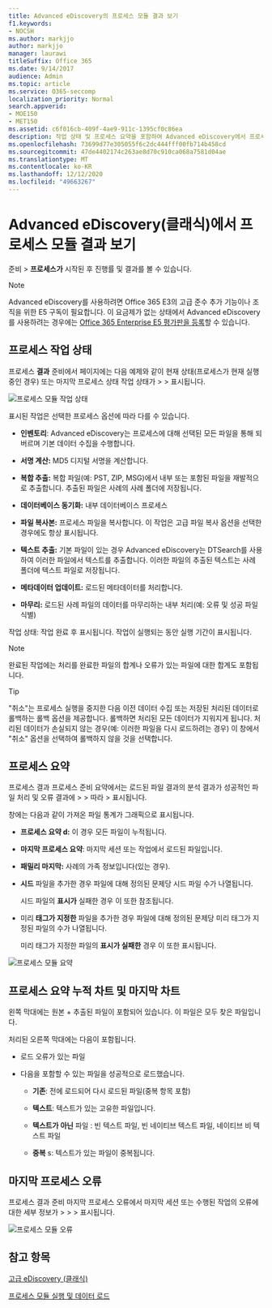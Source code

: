 ```yaml
---
title: Advanced eDiscovery의 프로세스 모듈 결과 보기
f1.keywords:
- NOCSH
ms.author: markjjo
author: markjjo
manager: laurawi
titleSuffix: Office 365
ms.date: 9/14/2017
audience: Admin
ms.topic: article
ms.service: O365-seccomp
localization_priority: Normal
search.appverid:
- MOE150
- MET150
ms.assetid: c6f016cb-409f-4ae9-911c-1395cf0c86ea
description: 작업 상태 및 프로세스 요약을 포함하여 Advanced eDiscovery에서 프로세스 모듈이 실행된 결과를 찾는 방법에 대해 자세히 알아보습니다.
ms.openlocfilehash: 73699d77e305055f6c2dc444fff00fb714b458cd
ms.sourcegitcommit: 47de4402174c263ae8d70c910ca068a7581d04ae
ms.translationtype: MT
ms.contentlocale: ko-KR
ms.lasthandoff: 12/12/2020
ms.locfileid: "49663267"
---
```

# <a name="view-process-module-results-in-advanced-ediscovery-classic"></a>Advanced eDiscovery(클래식)에서 프로세스 모듈 결과 보기

준비  \> **프로세스가** 시작된 후 진행률 및 결과를 볼 수 있습니다. 
  
> [!NOTE]
> Advanced eDiscovery를 사용하려면 Office 365 E3의 고급 준수 추가 기능이나 조직을 위한 E5 구독이 필요합니다. 이 요금제가 없는 상태에서 Advanced eDiscovery를 사용하려는 경우에는 [Office 365 Enterprise E5 평가판을 등록](https://go.microsoft.com/fwlink/p/?LinkID=698279)할 수 있습니다. 
  
## <a name="process-task-status"></a>프로세스 작업 상태

프로세스 **결과** 준비에서 페이지에는 다음 예제와 같이 현재 상태(프로세스가 현재 실행 중인 경우) 또는 마지막 프로세스 상태 작업 상태가 \>  \> 표시됩니다.
  
![프로세스 모듈 작업 상태](../media/9430f9e7-a4dd-47c7-ac2e-2c6a60fc948b.png)
  
표시된 작업은 선택한 프로세스 옵션에 따라 다를 수 있습니다. 
  
- **인벤토리**: Advanced eDiscovery는 프로세스에 대해 선택된 모든 파일을 통해 되버르며 기본 데이터 수집을 수행합니다.
    
- **서명 계산:** MD5 디지털 서명을 계산합니다.
    
- **복합 추출:** 복합 파일(예: PST, ZIP, MSG)에서 내부 또는 포함된 파일을 재발적으로 추출합니다. 추출된 파일은 사례의 사례 폴더에 저장됩니다.
    
- **데이터베이스 동기화:** 내부 데이터베이스 프로세스
    
- **파일 복사본:** 프로세스 파일을 복사합니다. 이 작업은 고급 파일 복사 옵션을 선택한 경우에도 항상 표시됩니다.
    
- **텍스트 추출:** 기본 파일이 있는 경우 Advanced eDiscovery는 DTSearch를 사용하여 이러한 파일에서 텍스트를 추출합니다. 이러한 파일의 추출된 텍스트는 사례 폴더에 텍스트 파일로 저장됩니다.
    
- **메타데이터 업데이트:** 로드된 메타데이터를 처리합니다. 
    
- **마무리:** 로드된 사례 파일의 데이터를 마무리하는 내부 처리(예: 오류 및 성공 파일 식별) 
    
작업 상태: 작업 완료 후 표시됩니다. 작업이 실행되는 동안 실행 기간이 표시됩니다.
  
> [!NOTE]
> 완료된 작업에는 처리를 완료한 파일의 합계나 오류가 있는 파일에 대한 합계도 포함됩니다. 
  
> [!TIP]
> "취소"는 프로세스 실행을 중지한 다음 이전 데이터 수집 또는 저장된 처리된 데이터로 롤백하는 롤백 옵션을 제공합니다. 롤백하면 처리된 모든 데이터가 지워지게 됩니다. 처리된 데이터가 손실되지 않는 경우(예: 이러한 파일을 다시 로드하려는 경우) 이 창에서 "취소" 옵션을 선택하여 롤백하지 않을 것을 선택합니다. 
  
## <a name="process-summary"></a>프로세스 요약

프로세스 결과 프로세스 준비 요약에서는 로드된 파일 결과의 분석 결과가 성공적인 파일 처리 및 오류 결과에 \> \> 따라 \> 표시됩니다.
  
창에는 다음과 같이 가져온 파일 통계가 그래픽으로 표시됩니다.
  
- **프로세스 요약 d:** 이 경우 모든 파일이 누적됩니다.
    
- **마지막 프로세스 요약**: 마지막 세션 또는 작업에서 로드된 파일입니다. 
    
- **패밀리 마지막:** 사례의 가족 정보입니다(있는 경우).
    
- **시드** 파일을 추가한 경우 파일에 대해 정의된 문제당 시드 파일 수가 나열됩니다. 
    
    시드 파일의 **표시가** 실패한 경우 이 또한 참조됩니다. 
    
- 미리 **태그가 지정한** 파일을 추가한 경우 파일에 대해 정의된 문제당 미리 태그가 지정된 파일의 수가 나열됩니다. 
    
    미리 태그가 지정한 파일의 **표시가 실패한** 경우 이 또한 표시됩니다. 
    
![프로세스 모듈 요약](../media/2086a691-9e3d-4117-beb2-a5c3a9a4cc94.png)
  
## <a name="process-summary-accumulated-and-last-charts"></a>프로세스 요약 누적 차트 및 마지막 차트

왼쪽 막대에는 원본 + 추출된 파일이 포함되어 있습니다. 이 파일은 모두 찾은 파일입니다. 
  
처리된 오른쪽 막대에는 다음이 포함됩니다.
  
- 로드 오류가 있는 파일
    
- 다음을 포함할 수 있는 파일을 성공적으로 로드했습니다. 
    
  - **기존**: 전에 로드되어 다시 로드된 파일(중복 항목 포함)
    
  - **텍스트**: 텍스트가 있는 고유한 파일입니다.
    
  - **텍스트가 아닌** 파일 : 빈 텍스트 파일, 빈 네이티브 텍스트 파일, 네이티브 비 텍스트 파일 
    
  - **중복** s: 텍스트가 있는 파일이 중복됩니다.
    
## <a name="last-process-errors"></a>마지막 프로세스 오류

프로세스 결과 준비 마지막 프로세스 오류에서 마지막 세션 또는 수행된 작업의 오류에 대한 세부 정보가 \> \> \> 표시됩니다.
  
![프로세스 모듈 오류](../media/4771d0f4-4217-445a-9ba4-8b6541c5ad09.png)
  
## <a name="see-also"></a>참고 항목

[고급 eDiscovery (클래식)](office-365-advanced-ediscovery.md)
  
[프로세스 모듈 실행 및 데이터 로드](run-the-process-module-and-load-data-in-advanced-ediscovery.md)

